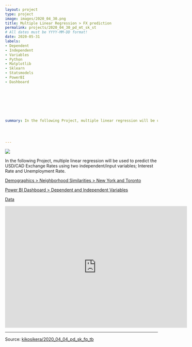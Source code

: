 ```yaml
---
layout: project
type: project
image: images/2020_04_30.png
title: Multiple Linear Regression > FX prediction
permalink: projects/2020_04_30_pd_mt_sk_st
# All dates must be YYYY-MM-DD format!
date: 2020-05-31
labels:
- Dependent
- Independent
- Variables
- Python
- Matplotlib
- Sklearn
- Statsmodels
- PowerBI
- Dashboard








summary: In the following Project, multiple linear regression will be used to predict the USD/CAD Exchange Rates using two independent/input variables; Interest Rate and Unemployment Rate.




---
```


<img class="ui image" src="{{ site.baseurl }}/images/2020_04_04_ny_to_pannel.png">

In the following Project, multiple linear regression will be used to predict the USD/CAD Exchange Rates using two independent/input variables; Interest Rate and Unemployment Rate.


[Demographics > Neighborhood Similarities > New York and Toronto](https://colab.research.google.com/gist/kikosikera/e3556baac257940fd589713000608b9a/2019_10_18_pd_sk_fq_tb.ipynb?authuser=2)

[Power BI Dashboard > Dependent and Independent Variables](https://app.powerbi.com/view?r=eyJrIjoiZTgzM2VjMWEtYWU0MC00NmI5LWE5NjEtMzQ2MGY1OTFlOTBiIiwidCI6ImExNDIyNjkwLWFhNDMtNDc2ZS1hN2M5LTMxMDQxYzg1YzI3NSJ9)

[Data](https://github.com/kikosikera/2020_04_04_pd_sk_fq_tb/tree/master/data)

<iframe width="600" height="400" src="https://app.powerbi.com/view?r=eyJrIjoiZTgzM2VjMWEtYWU0MC00NmI5LWE5NjEtMzQ2MGY1OTFlOTBiIiwidCI6ImExNDIyNjkwLWFhNDMtNDc2ZS1hN2M5LTMxMDQxYzg1YzI3NSJ9" frameborder="0" allowFullScreen="true"></iframe>


<hr>

Source: <a href="https://github.com/kikosikera/2020_04_04_pd_sk_fq_tb"><i class="large github icon"></i>kikosikera/2020_04_04_pd_sk_fq_tb</a>
